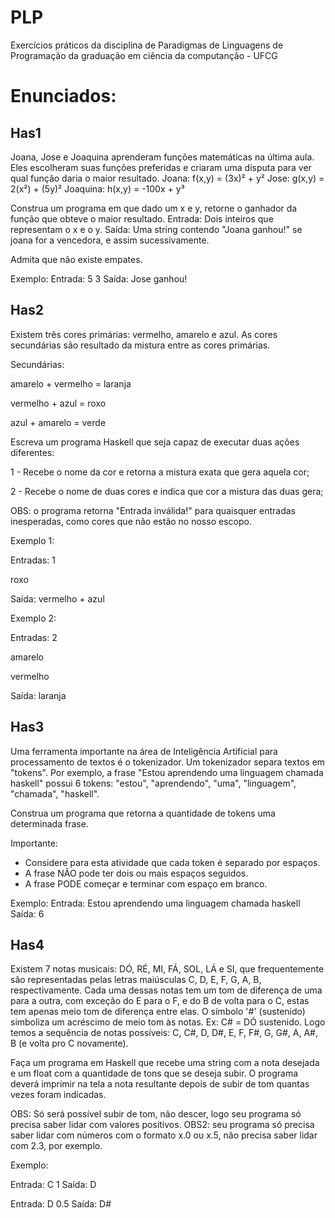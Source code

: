 # PLP
Exercícios práticos da disciplina de Paradigmas de Linguagens de Programação da graduação em ciência da computanção - UFCG


# Enunciados:

## Has1
Joana, Jose e Joaquina aprenderam funções matemáticas na última aula. Eles escolheram suas funções preferidas e criaram uma disputa para ver qual função daria o maior resultado.
Joana: f(x,y) = (3x)² + y²
Jose: g(x,y) = 2(x²) + (5y)²
Joaquina: h(x,y) = -100x + y³

Construa um programa em que dado um x e y, retorne o ganhador da função que obteve o maior resultado.
Entrada: Dois inteiros que representam o x e o y.
Saída: Uma string contendo "Joana ganhou!" se joana for a vencedora, e assim sucessivamente.

Admita que não existe empates.

Exemplo:
Entrada:
5
3
Saída:
Jose ganhou!

## Has2
Existem três cores primárias: vermelho, amarelo e azul. As cores secundárias são resultado da mistura entre as cores primárias.

Secundárias:

amarelo + vermelho = laranja

vermelho + azul = roxo

azul + amarelo = verde



Escreva um programa Haskell que seja capaz de executar duas ações diferentes:

1 - Recebe o nome da cor e retorna a mistura exata que gera aquela cor;

2 - Recebe o nome de duas cores e indica que cor a mistura das duas gera;

OBS: o programa retorna "Entrada inválida!" para quaisquer entradas inesperadas, como cores que não estão no nosso escopo.

Exemplo 1:

Entradas:
1

roxo

Saída: vermelho + azul

Exemplo 2:

Entradas:
2

amarelo

vermelho

Saída: laranja

## Has3
Uma ferramenta importante na área de Inteligência Artificial para processamento de textos é o tokenizador.
Um tokenizador separa textos em "tokens".
Por exemplo, a frase "Estou aprendendo uma linguagem chamada haskell" possui 6 tokens: "estou", "aprendendo", "uma", "linguagem", "chamada", "haskell".

Construa um programa que retorna a quantidade de tokens uma determinada frase.

Importante:
- Considere para esta atividade que cada token é separado por espaços.
- A frase NÃO pode ter dois ou mais espaços seguidos.
- A frase PODE começar e terminar com espaço em branco.

Exemplo:
Entrada:
Estou aprendendo uma linguagem chamada haskell
Saída:
6

## Has4
Existem 7 notas musicais: DÓ, RÉ, MI, FÁ, SOL, LÁ e SI, que frequentemente são representadas pelas letras maiúsculas C, D, E, F, G, A, B, respectivamente. Cada uma dessas notas tem um tom de diferença de uma para a outra, com exceção do E para o F, e do B de volta para o C, estas tem apenas meio tom de diferença entre elas.
O símbolo '#' (sustenido) simboliza um acréscimo de meio tom às notas. Ex: C# = DÓ sustenido.
Logo temos a sequência de notas possíveis: C, C#, D, D#, E, F, F#, G, G#, A, A#, B (e volta pro C novamente).

Faça um programa em Haskell que recebe uma string com a nota desejada e um float com a quantidade de tons que se deseja subir. O programa deverá imprimir na tela a nota resultante depois de subir de tom quantas vezes foram indicadas.

OBS: Só será possível subir de tom, não descer, logo seu programa só precisa saber lidar com valores positivos.
OBS2: seu programa só precisa saber lidar com números com o formato x.0 ou x.5, não precisa saber lidar com 2.3, por exemplo.

Exemplo:

Entrada:
C
1
Saída:
D

Entrada:
D
0.5
Saída:
D#
